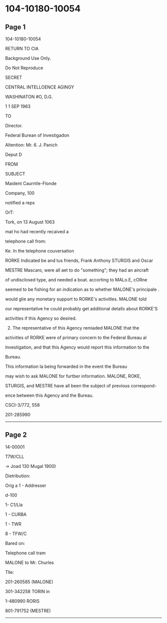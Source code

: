 # 104-10180-10054

## Page 1

104-10180-10054

RETURN TO CIA

Background Use Only.

Do Not Reproduce

SECRET

CENTRAL INTELLOENCE AGINGY

WASHINATON #O, D.G.

1 1 SEP 1963

TO

Director.

Federal Burean of Investigadon

Altention: Mr. 6. J. Panich

Deput D

FROM

SUBJECT

Maident Caurntle-Flonde

Company, 100

notified a reps

OrT:

Tork, on 13 August 1063

mat ho had recently recaived a

telephone call from:

Ke. In the telephone couversation

RORKE Indicated be and tus friends, Frank Anthony STURGIS and Oscar

MESTRE Mascaro, were all aet to do "something"; they had an aircraft

of undisclosed type, and needed a boat. accorting to MALo.E, cORne

seemed to be fishing for an indication as to whether MALONE's principale .

would glie any monetary support to RORKE's activitles. MALONE told

our representative he could probably get additional detalls about RORKE'S

activitles if this Agency so desired.

2. The representative of this Agency remiaded MALONE that the

activitles of RORKE were of primary concern to the Federal Bureau al

Investigation, and that this Agency would report this information to the

Bureau.

This information la being forwarded in the event the Bureau

may wish to ask MALONE for furtber information. MALONE, ROKE,

STURGIS, and MESTRE have all been the subject of previous correspond-

ence between this Agency and the Bureau.

CSCI-3/772, 558

201-285990

---

## Page 2

14-00001

T7W/CLL

→ Joad 130 Mugal 1900)

Dietribution:

Orig a 1 - Addresser

d-100

1- C1/Lla

1 - CURBA

1 - TWR

8 - TFW/C

Bared on:

Telephone call tram

MALONE to Mr. Churles

Tlle:

201-260585 (MALONE)

301-342258 TORIN in

1-480990 RORIS

801-791752 (MESTRE)

---

